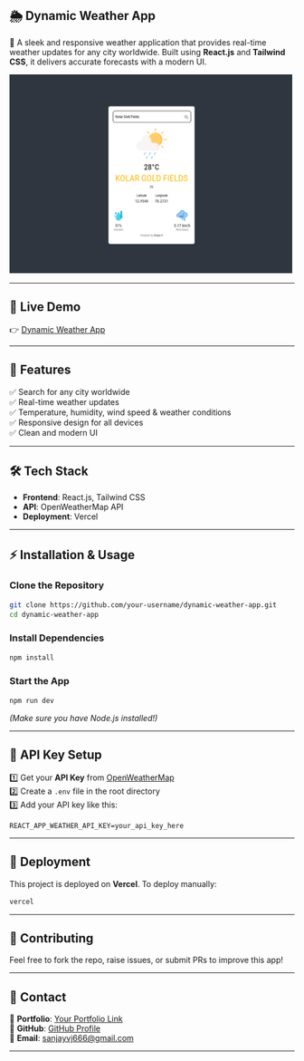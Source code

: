## **🌦️ Dynamic Weather App**  

🚀 A sleek and responsive weather application that provides real-time weather updates for any city worldwide. Built using **React.js** and **Tailwind CSS**, it delivers accurate forecasts with a modern UI.

<img src = "https://github.com/sanjayh06/dynamic-weather/blob/main/src/assets/project1.png" width="500">

---  

## **🔗 Live Demo**  
👉 [Dynamic Weather App](https://dynamic-weather-sanjayh.vercel.app/)  

---

## **📌 Features**  
✅ Search for any city worldwide  
✅ Real-time weather updates  
✅ Temperature, humidity, wind speed & weather conditions  
✅ Responsive design for all devices  
✅ Clean and modern UI  

---

## **🛠️ Tech Stack**  
- **Frontend**: React.js, Tailwind CSS  
- **API**: OpenWeatherMap API  
- **Deployment**: Vercel  

---

## **⚡ Installation & Usage**  
### **Clone the Repository**  
```bash
git clone https://github.com/your-username/dynamic-weather-app.git
cd dynamic-weather-app
```
### **Install Dependencies**  
```bash
npm install
```
### **Start the App**  
```bash
npm run dev
```
*(Make sure you have Node.js installed!)*  

---

## **🔑 API Key Setup**  
1️⃣ Get your **API Key** from [OpenWeatherMap](https://openweathermap.org/)  
2️⃣ Create a `.env` file in the root directory  
3️⃣ Add your API key like this:  
```env
REACT_APP_WEATHER_API_KEY=your_api_key_here
```

---

## **🚀 Deployment**  
This project is deployed on **Vercel**. To deploy manually:  
```bash
vercel
```

---

## **🤝 Contributing**  
Feel free to fork the repo, raise issues, or submit PRs to improve this app!  

---

## **📩 Contact**  
💼 **Portfolio**: [Your Portfolio Link](https://sanjay6911.github.io/portfolio/#)  
🔦 **GitHub**: [GitHub Profile](https://github.com/sanjayh06)  
📧 **Email**: sanjayvj666@gmail.com  

---
